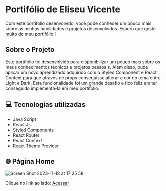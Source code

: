 # Portifólio de Eliseu Vicente

Com este portifólio desenvolvido, você pode conhecer um pouco mais sobre as minhas habilidades e projetos desenvolvidos. Espero que goste muito do meu portifólio !

<h2>Sobre o Projeto</h2>

Este portifólio foi desenvolvido para disponibilizar um pouco mais sobre os meus conhecimentos técnicos e projetos pessoais. Além disso, pude aplicar um novo aprendizado adquirido com o Styled Component e React Context para que através de props conseguisse alterar a cor do tema entre Light e Dark. Esta funcionalidade foi um grande desafio e fico feliz em ter conseguido implementá-la em meu portifólio.

<h2>💻 Tecnologias utilizadas</h2>

* Java Script
* React Js
* Styled Components
* React Router
* React Context
* React Theme Provider

<h2>🌐 Página Home</h2>

![Screen Shot 2023-11-18 at 17 25 58](https://github.com/EliseuVicente/portifolio/assets/116586011/8a621b5e-dfdc-42e0-a4d5-19cfb96eab9a)

Clique no link ao lado: <a href='google.com.br'> Acessar </a>
